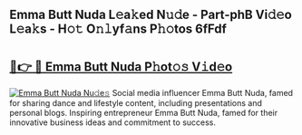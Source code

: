 ## Emma Butt Nuda L𝚎a𝚔ed N𝚞𝚍e - Part-phB Vi𝚍𝚎o L𝚎a𝚔s - H𝚘𝚝 O𝚗𝚕yf𝚊ns P𝚑𝚘tos 6fFdf

# <h2><a href="http://kff0htx.oniu.top/?m=Emma+Butt+Nuda">🔗👉 🔴 Emma Butt Nuda P𝚑ot𝚘𝚜 V𝚒d𝚎o</a></h2>

[![Emma Butt Nuda Nu𝚍e𝚜](https://i.imgur.com/0qMVB7G.gif)](http://kff0htx.oniu.top/?m=Emma+Butt+Nuda)
Social media influencer Emma Butt Nuda, famed for sharing dance and lifestyle content, including presentations and personal blogs. Inspiring entrepreneur Emma Butt Nuda, famed for their innovative business ideas and commitment to success.  
